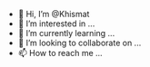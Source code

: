 - 👋 Hi, I’m @Khismat
- 👀 I’m interested in ...
- 🌱 I’m currently learning ...
- 💞️ I’m looking to collaborate on ...
- 📫 How to reach me ...

<!---
Khismat/Khismat is a ✨ special ✨ repository because its `README.md` (this file) appears on your GitHub profile.
You can click the Preview link to take a look at your changes.
--->
